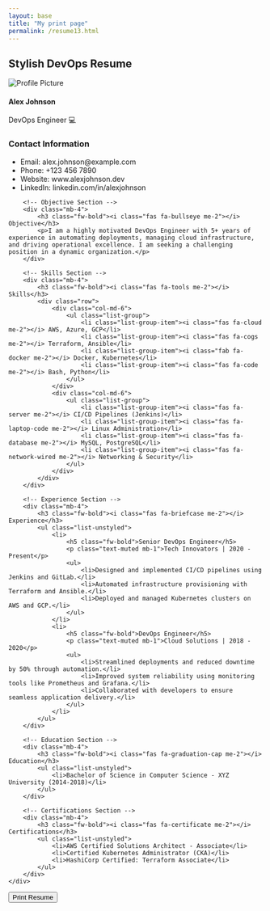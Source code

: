 ```yaml
---
layout: base
title: "My print page"
permalink: /resume13.html
---
```

<div class="container py-5">
    <h2>Stylish DevOps Resume</h2>
    <div id="resume" resumeid="resumeid01" class="printable-area border p-4" contenteditable="true">
        <!-- Header Section -->
        <div class="row mb-4">
            <div class="col-md-3 text-center">
                <img src="https://via.placeholder.com/150" class="rounded-circle img-fluid mb-3" alt="Profile Picture">
                <h4 class="fw-bold">Alex Johnson</h4>
                <p class="text-muted">DevOps Engineer 💻</p>
            </div>
            <div class="col-md-9">
                <h3 class="fw-bold"><i class="fas fa-address-card me-2"></i> Contact Information</h3>
                <ul class="list-unstyled">
                    <li><i class="fas fa-envelope me-2"></i> Email: alex.johnson@example.com</li>
                    <li><i class="fas fa-phone me-2"></i> Phone: +123 456 7890</li>
                    <li><i class="fas fa-globe me-2"></i> Website: www.alexjohnson.dev</li>
                    <li><i class="fab fa-linkedin me-2"></i> LinkedIn: linkedin.com/in/alexjohnson</li>
                </ul>
            </div>
        </div>

        <!-- Objective Section -->
        <div class="mb-4">
            <h3 class="fw-bold"><i class="fas fa-bullseye me-2"></i> Objective</h3>
            <p>I am a highly motivated DevOps Engineer with 5+ years of experience in automating deployments, managing cloud infrastructure, and driving operational excellence. I am seeking a challenging position in a dynamic organization.</p>
        </div>

        <!-- Skills Section -->
        <div class="mb-4">
            <h3 class="fw-bold"><i class="fas fa-tools me-2"></i> Skills</h3>
            <div class="row">
                <div class="col-md-6">
                    <ul class="list-group">
                        <li class="list-group-item"><i class="fas fa-cloud me-2"></i> AWS, Azure, GCP</li>
                        <li class="list-group-item"><i class="fas fa-cogs me-2"></i> Terraform, Ansible</li>
                        <li class="list-group-item"><i class="fab fa-docker me-2"></i> Docker, Kubernetes</li>
                        <li class="list-group-item"><i class="fas fa-code me-2"></i> Bash, Python</li>
                    </ul>
                </div>
                <div class="col-md-6">
                    <ul class="list-group">
                        <li class="list-group-item"><i class="fas fa-server me-2"></i> CI/CD Pipelines (Jenkins)</li>
                        <li class="list-group-item"><i class="fas fa-laptop-code me-2"></i> Linux Administration</li>
                        <li class="list-group-item"><i class="fas fa-database me-2"></i> MySQL, PostgreSQL</li>
                        <li class="list-group-item"><i class="fas fa-network-wired me-2"></i> Networking & Security</li>
                    </ul>
                </div>
            </div>
        </div>

        <!-- Experience Section -->
        <div class="mb-4">
            <h3 class="fw-bold"><i class="fas fa-briefcase me-2"></i> Experience</h3>
            <ul class="list-unstyled">
                <li>
                    <h5 class="fw-bold">Senior DevOps Engineer</h5>
                    <p class="text-muted mb-1">Tech Innovators | 2020 - Present</p>
                    <ul>
                        <li>Designed and implemented CI/CD pipelines using Jenkins and GitLab.</li>
                        <li>Automated infrastructure provisioning with Terraform and Ansible.</li>
                        <li>Deployed and managed Kubernetes clusters on AWS and GCP.</li>
                    </ul>
                </li>
                <li>
                    <h5 class="fw-bold">DevOps Engineer</h5>
                    <p class="text-muted mb-1">Cloud Solutions | 2018 - 2020</p>
                    <ul>
                        <li>Streamlined deployments and reduced downtime by 50% through automation.</li>
                        <li>Improved system reliability using monitoring tools like Prometheus and Grafana.</li>
                        <li>Collaborated with developers to ensure seamless application delivery.</li>
                    </ul>
                </li>
            </ul>
        </div>

        <!-- Education Section -->
        <div class="mb-4">
            <h3 class="fw-bold"><i class="fas fa-graduation-cap me-2"></i> Education</h3>
            <ul class="list-unstyled">
                <li>Bachelor of Science in Computer Science - XYZ University (2014-2018)</li>
            </ul>
        </div>

        <!-- Certifications Section -->
        <div class="mb-4">
            <h3 class="fw-bold"><i class="fas fa-certificate me-2"></i> Certifications</h3>
            <ul class="list-unstyled">
                <li>AWS Certified Solutions Architect - Associate</li>
                <li>Certified Kubernetes Administrator (CKA)</li>
                <li>HashiCorp Certified: Terraform Associate</li>
            </ul>
        </div>
    </div>
 </div>

<!-- Print Button -->
<div class="text-center mb-5">
    <button class="btn btn-primary" onclick="window.print()">
        <i class="fas fa-print me-2"></i> Print Resume
    </button>
</div>
